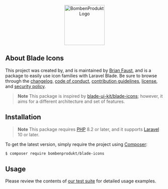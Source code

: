 <p align="center">
    <a href="https://bombenprodukt.com" target="_blank">
        <img src="https://raw.githubusercontent.com/faustbrian/assets/main/logo-text.svg" width="128" alt="BombenProdukt Logo" />
    </a>
</p>


## About Blade Icons

This project was created by, and is maintained by [Brian Faust](https://github.com/faustbrian), and is a package to easily use icon families with Laravel Blade. Be sure to browse through the [changelog](CHANGELOG.md), [code of conduct](.github/CODE_OF_CONDUCT.md), [contribution guidelines](.github/CONTRIBUTING.md), [license](LICENSE), and [security policy](.github/SECURITY.md).

> **Note**
> This package is inspired by [blade-ui-kit/blade-icons](https://github.com/blade-ui-kit/blade-icons); however, it aims for a different architecture and set of features.

## Installation

> **Note**
> This package requires [PHP](https://www.php.net/) 8.2 or later, and it supports [Laravel](https://laravel.com/) 10 or later.

To get the latest version, simply require the project using [Composer](https://getcomposer.org/):

```bash
$ composer require bombenprodukt/blade-icons
```

## Usage

Please review the contents of [our test suite](/tests) for detailed usage examples.
